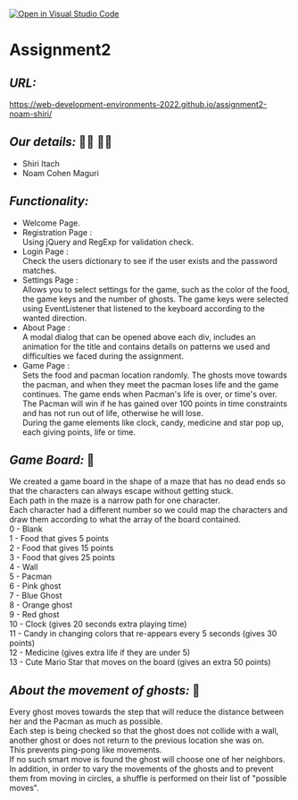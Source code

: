 [![Open in Visual Studio Code](https://classroom.github.com/assets/open-in-vscode-c66648af7eb3fe8bc4f294546bfd86ef473780cde1dea487d3c4ff354943c9ae.svg)](https://classroom.github.com/online_ide?assignment_repo_id=7797938&assignment_repo_type=AssignmentRepo)
# Assignment2
 
## _URL:_
https://web-development-environments-2022.github.io/assignment2-noam-shiri/
## _Our details:_ :woman_technologist: :woman_technologist:
- Shiri Itach 
- Noam Cohen Maguri 


## _Functionality:_
- Welcome Page.
- Registration Page :  
Using jQuery and RegExp for validation check.
- Login Page :  
Check the users dictionary to see if the user exists and the password matches.
- Settings Page :  
Allows you to select settings for the game, such as the color of the food, the game keys and the number of ghosts. The game keys were selected using EventListener that listened to the keyboard according to the wanted direction. 
- About Page :  
A modal dialog that can be opened above each div, includes an animation for the title and contains details on patterns we used and difficulties we faced during the assignment.
- Game Page :  
Sets the food and pacman location randomly. The ghosts move towards the pacman, and when they meet the pacman loses life and the game continues. The game ends when Pacman's life is over, or time's over. The Pacman will win if he has gained over 100 points in time constraints and has not run out of life, otherwise he will lose.  
During the game elements like clock, candy, medicine and star pop up, each giving points, life or time.

  
## _Game Board:_ :game_die:
We created a game board in the shape of a maze that has no dead ends so that the characters can always escape without getting stuck.  
Each path in the maze is a narrow path for one character.  
Each character had a different number so we could map the characters and draw them according to what the array of the board contained.  
0 - Blank  
1 - Food that gives 5 points  
2 - Food that gives 15 points  
3 - Food that gives 25 points  
4 - Wall  
5 - Pacman  
6 - Pink ghost  
7 - Blue Ghost  
8 - Orange ghost  
9 - Red ghost  
10 - Clock (gives 20 seconds extra playing time)  
11 - Candy in changing colors that re-appears every 5 seconds (gives 30 points)  
12 - Medicine (gives extra life if they are under 5)  
13 - Cute Mario Star that moves on the board (gives an extra 50 points)  

  
## _About the movement of ghosts:_ :ghost:
Every ghost moves towards the step that will reduce the distance between her and the Pacman as much as possible.  
Each step is being checked so that the ghost does not collide with a wall, another ghost or does not return to the previous location she was on.  
This prevents ping-pong like movements.  
If no such smart move is found the ghost will choose one of her neighbors.  
In addition, in order to vary the movements of the ghosts and to prevent them from moving in circles, a shuffle is performed on their list of "possible moves".

